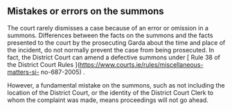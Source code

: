 ##  Mistakes or errors on the summons

The court rarely dismisses a case because of an error or omission in a
summons. Differences between the facts on the summons and the facts presented
to the court by the prosecuting Garda about the time and place of the
incident, do not normally prevent the case from being prosecuted. In fact, the
District Court can amend a defective summons under [ Rule 38 of the District
Court Rules ](https://www.courts.ie/rules/miscellaneous-matters-si-
no-687-2005) .

However, a fundamental mistake on the summons, such as not including the
location of the District Court, or the identity of the District Court Clerk to
whom the complaint was made, means proceedings will not go ahead.
